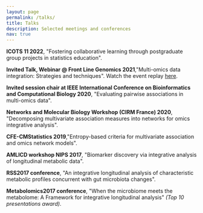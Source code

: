```yaml
---
layout: page
permalink: /talks/
title: Talks
description: Selected meetings and conferences
nav: true
---
```


**ICOTS 11 2022**, "Fostering collaborative learning through postgraduate group projects in statistics education".

**Invited Talk, Webinar @ Front Line Genomics 2021**,"Multi-omics data integration: Strategies and techniques". Watch the event replay [here](https://app.livestorm.co/front-line-genomics/integrating-diverse-datasets-webinar-2-methods-of-data-integration-visualisation-and-interpretation/live?email=t.jendoubi%40ucl.ac.uk&key=5da85a2cd68e1bb9247774&s=01c38fad-1990-4c28-9db0-a1641910ebfa#/chat).

**Invited session chair at IEEE International Conference on Bioinformatics and Computational Biology 2020**, "Evaluating pairwise associations in multi-omics data".

**Networks and Molecular Biology Workshop (CIRM France) 2020**, "Decomposing multivariate association measures into networks for omics integrative analysis".

**CFE-CMStatistics 2019**,"Entropy-based criteria for multivariate association and omics network models".

**AMLICD workshop NIPS 2017**, "Biomarker discovery via integrative analysis of longitudinal metabolic data".

**RSS2017 conference**, "An integrative longitudinal analysis of characteristic metabolic profiles concurrent with gut microbiota changes".

**Metabolomics2017 conference**, "When the microbiome meets the metabolome: A Framework for integrative longitudinal analysis" *(Top 10 presentations award)*.
